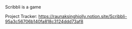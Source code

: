 Scribbli is a game

Project Tracker: https://raunaksinghjolly.notion.site/Scribbli-95a3c56706b140fa818c3124ddd73af8